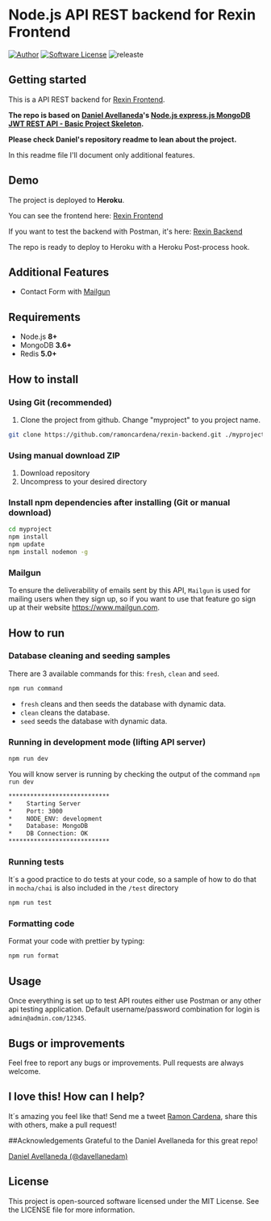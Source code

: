 #  Node.js API REST backend for Rexin Frontend

[![Author](http://img.shields.io/badge/author-@ramoncardnea-blue.svg?style=flat-square)](https://twitter.com/davellanedam)
[![Software License](https://img.shields.io/badge/license-MIT-brightgreen.svg?style=flat-square)](https://github.com/davellanedam/node-express-mongodb-jwt-rest-api-skeleton/blob/master/LICENSE)
![releaste](https://img.shields.io/badge/release-v.1.0.1-green.svg?style=flat-square)


## Getting started

This is a API REST backend for [Rexin Frontend](https://github.com/ramoncardena/rexin-backend).

**The repo is based on [Daniel Avellaneda](https://github.com/davellanedam)'s [Node.js express.js MongoDB JWT REST API - Basic Project Skeleton](https://github.com/davellanedam/node-express-mongodb-jwt-rest-api-skeleton).**

**Please check Daniel's repository readme to lean about the project.**

In this readme file I'll document only additional features.

## Demo
The project is deployed to **Heroku**. 

You can see the frontend here:
[Rexin Frontend](https://rexin-frontend.herokuapp.com)

If you want to test the backend with Postman, it's here:
[Rexin Backend](https://rexin-backend.herokuapp.com)

The repo is ready to deploy to Heroku with a Heroku Post-process hook.


## Additional Features

- Contact Form with [Mailgun](https://www.mailgun.com/)


## Requirements

- Node.js **8+**
- MongoDB **3.6+**
- Redis **5.0+**

## How to install

### Using Git (recommended)

1. Clone the project from github. Change "myproject" to you project name.

```bash
git clone https://github.com/ramoncardena/rexin-backend.git ./myproject
```

### Using manual download ZIP

1. Download repository
2. Uncompress to your desired directory

### Install npm dependencies after installing (Git or manual download)

```bash
cd myproject
npm install
npm update
npm install nodemon -g
```

### Mailgun

To ensure the deliverability of emails sent by this API, `Mailgun` is used for mailing users when they sign up, so if you want to use that feature go sign up at their website https://www.mailgun.com.


## How to run

### Database cleaning and seeding samples

There are 3 available commands for this: `fresh`, `clean` and `seed`.

```bash
npm run command
```

- `fresh` cleans and then seeds the database with dynamic data.
- `clean` cleans the database.
- `seed` seeds the database with dynamic data.

### Running in development mode (lifting API server)

```bash
npm run dev
```

You will know server is running by checking the output of the command `npm run dev`

```bash
****************************
*    Starting Server
*    Port: 3000
*    NODE_ENV: development
*    Database: MongoDB
*    DB Connection: OK
****************************
```

### Running tests

It´s a good practice to do tests at your code, so a sample of how to do that in `mocha/chai` is also included in the `/test` directory

```bash
npm run test
```

### Formatting code

Format your code with prettier by typing:

```bash
npm run format
```

## Usage

Once everything is set up to test API routes either use Postman or any other api testing application. Default username/password combination for login is `admin@admin.com/12345`.


## Bugs or improvements

Feel free to report any bugs or improvements. Pull requests are always welcome.


## I love this! How can I help?

It´s amazing you feel like that! Send me a tweet [Ramon Cardena](https://twitter.com/ramon_cardena), share this with others, make a pull request!


##Acknowledgements
Grateful to the Daniel Avellaneda for this great repo!

[Daniel Avellaneda (@davellanedam)](https://github.com/davellanedam)


## License

This project is open-sourced software licensed under the MIT License. See the LICENSE file for more information.

